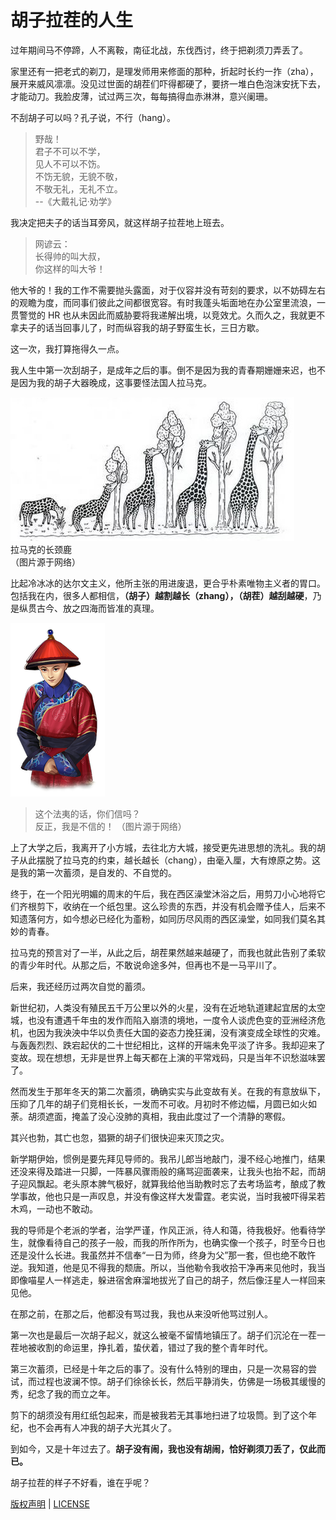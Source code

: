 # 胡子拉茬的人生

过年期间马不停蹄，人不离鞍，南征北战，东伐西讨，终于把剃须刀弄丢了。

家里还有一把老式的剃刀，是理发师用来修面的那种，折起时长约一拃（zha），展开来威风凛凛。没见过世面的胡茬们吓得都硬了，要挤一堆白色泡沫安抚下去，才能动刀。我脸皮薄，试过两三次，每每搞得血赤淋淋，意兴阑珊。

不刮胡子可以吗？孔子说，不行（hang）。

> 野哉！  
> 君子不可以不学，  
> 见人不可以不饬。  
> 不饬无貌，无貌不敬，  
> 不敬无礼，无礼不立。  
> --《大戴礼记·劝学》

我决定把夫子的话当耳旁风，就这样胡子拉茬地上班去。

> 网谚云：  
> 长得帅的叫大叔，  
> 你这样的叫大爷！

他大爷的！我的工作不需要抛头露面，对于仪容并没有苛刻的要求，以不妨碍左右的观瞻为度，而同事们彼此之间都很宽容。有时我蓬头垢面地在办公室里流浪，一贯警觉的 HR 也从未因此而威胁要将我递解出境，以竞效尤。久而久之，我就更不拿夫子的话当回事儿了，时而纵容我的胡子野蛮生长，三日方歇。

这一次，我打算拖得久一点。

我人生中第一次刮胡子，是成年之后的事。倒不是因为我的青春期姗姗来迟，也不是因为我的胡子大器晚成，这事要怪法国人拉马克。

![Lamarck's Giraffe](photos/lamarck-giraffe.png)  
拉马克的长颈鹿  
（图片源于网络）

比起冷冰冰的达尔文主义，他所主张的用进废退，更合乎朴素唯物主义者的胃口。包括我在内，很多人都相信，__（胡子）越割越长（zhang），（胡茬）越刮越硬__，乃是纵贯古今、放之四海而皆准的真理。

![gong2](photos/gong2.png)  
> 这个法夷的话，你们信吗？  
> 反正，我是不信的！
> （图片源于网络）

上了大学之后，我离开了小方城，去往北方大城，接受更先进思想的洗礼。我的胡子从此摆脱了拉马克的约束，越长越长（chang），由毫入厘，大有燎原之势。这是我的第一次蓄须，是自发的、不自觉的。

终于，在一个阳光明媚的周末的午后，我在西区澡堂沐浴之后，用剪刀小心地将它们齐根剪下，收纳在一个纸包里。这么珍贵的东西，并没有机会赠予佳人，后来不知遗落何方，如今想必已经化为齑粉，如同历尽风雨的西区澡堂，如同我们莫名其妙的青春。

拉马克的预言对了一半，从此之后，胡茬果然越来越硬了，而我也就此告别了柔软的青少年时代。从那之后，不敢说命途多舛，但再也不是一马平川了。

后来，我还经历过两次自觉的蓄须。

新世纪初，人类没有殖民五千万公里以外的火星，没有在近地轨道建起宜居的太空城，也没有遭遇千年虫的发作而陷入崩溃的境地，一度令人谈虎色变的亚洲经济危机，也因为我泱泱中华以负责任大国的姿态力挽狂澜，没有演变成全球性的灾难。与轰轰烈烈、跌宕起伏的二十世纪相比，这样的开端未免平淡了许多。我却迎来了变故。现在想想，无非是世界上每天都在上演的平常戏码，只是当年不识愁滋味罢了。

然而发生于那年冬天的第二次蓄须，确确实实与此变故有关。在我的有意放纵下，压抑了几年的胡子们竞相长长，一发而不可收。月初时不修边幅，月圆已如火如荼。胡须遮面，掩盖了没心没肺的真相，我由此度过了一个清静的寒假。

其兴也勃，其亡也忽，猖獗的胡子们很快迎来灭顶之灾。

新学期伊始，惯例是要先拜见导师的。我吊儿郎当地敲门，漫不经心地推门，结果还没来得及踏进一只脚，一阵暴风骤雨般的痛骂迎面袭来，让我头也抬不起，而胡子迎风飘起。老头原本脾气极好，就算我给他当助教时忘了去考场监考，酿成了教学事故，他也只是一声叹息，并没有像这样大发雷霆。老实说，当时我被吓得呆若木鸡，一动也不敢动。

我的导师是个老派的学者，治学严谨，作风正派，待人和蔼，待我极好。他看待学生，就像看待自己的孩子一般，而我的所作所为，也确实像一个孩子，时至今日也还是没什么长进。我虽然并不信奉“一日为师，终身为父”那一套，但也绝不敢忤逆。我知道，他是见不得我的颓唐。所以，当他勒令我收拾干净再来见他时，我当即像喵星人一样逃走，躲进宿舍麻溜地拔光了自己的胡子，然后像汪星人一样回来见他。

在那之前，在那之后，他都没有骂过我，我也从来没听他骂过别人。

第一次也是最后一次胡子起义，就这么被毫不留情地镇压了。胡子们沉沦在一茬一茬地被收割的命运里，挣扎着，蛰伏着，错过了我的整个青年时代。

第三次蓄须，已经是十年之后的事了。没有什么特别的理由，只是一次易容的尝试，而过程也波澜不惊。胡子们徐徐长长，然后平静消失，仿佛是一场极其缓慢的秀，纪念了我的而立之年。

剪下的胡须没有用红纸包起来，而是被我若无其事地扫进了垃圾筒。到了这个年纪，也不会再有人冲我的胡子大光其火了。

到如今，又是十年过去了。__胡子没有闹，我也没有胡闹，恰好剃须刀丢了，仅此而已。__

胡子拉茬的样子不好看，谁在乎呢？

[版权声明](../LICENSE/zh_cn.md) | [LICENSE](../LICENSE/en_us.md)